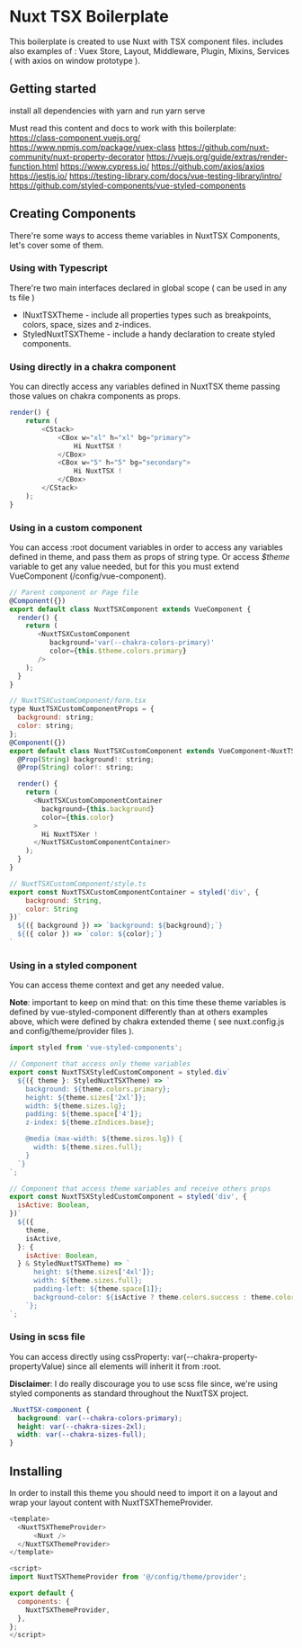 # Nuxt TSX Boilerplate

This boilerplate is created to use Nuxt with TSX component files. 
includes also examples of : Vuex Store, Layout, Middleware, Plugin, Mixins, Services ( with axios on window prototype ).


## Getting started

install all dependencies with yarn and run yarn serve

Must read this content and docs to work with this boilerplate:  
https://class-component.vuejs.org/ <br/>
https://www.npmjs.com/package/vuex-class
https://github.com/nuxt-community/nuxt-property-decorator
https://vuejs.org/guide/extras/render-function.html
https://www.cypress.io/
https://github.com/axios/axios
https://jestjs.io/
https://testing-library.com/docs/vue-testing-library/intro/
https://github.com/styled-components/vue-styled-components

## Creating Components

There're some ways to access theme variables in NuxtTSX Components, let's cover some of them.

### Using with Typescript

There're two main interfaces declared in global scope ( can be used in any ts file )

- INuxtTSXTheme - include all properties types such as breakpoints, colors, space, sizes and z-indices.
- StyledNuxtTSXTheme - include a handy declaration to create styled components.

### Using directly in a chakra component

You can directly access any variables defined in NuxtTSX theme passing those values on chakra components as props.

```javascript
render() {
    return (
        <CStack>
            <CBox w="xl" h="xl" bg="primary">
                Hi NuxtTSX !
            </CBox>
            <CBox w="5" h="5" bg="secondary">
                Hi NuxtTSX !
            </CBox>
        </CStack>
    );
}
```

### Using in a custom component

You can access :root document variables in order to access any variables defined in theme, and pass them as props of string type.
Or access _$theme_ variable to get any value needed, but for this you must extend VueComponent (/config/vue-component).

```javascript
// Parent component or Page file
@Component({})
export default class NuxtTSXComponent extends VueComponent {
  render() {
    return (
       <NuxtTSXCustomComponent
          background='var(--chakra-colors-primary)'
          color={this.$theme.colors.primary}
       />
    );
  }
}

// NuxtTSXCustomComponent/form.tsx
type NuxtTSXCustomComponentProps = {
  background: string;
  color: string;
};
@Component({})
export default class NuxtTSXCustomComponent extends VueComponent<NuxtTSXCustomComponentProps> {
  @Prop(String) background!: string;
  @Prop(String) color!: string;

  render() {
    return (
      <NuxtTSXCustomComponentContainer
        background={this.background}
        color={this.color}
      >
        Hi NuxtTSXer !
      </NuxtTSXCustomComponentContainer>
    );
  }
}

// NuxtTSXCustomComponent/style.ts
export const NuxtTSXCustomComponentContainer = styled('div', {
    background: String,
    color: String
})`
  ${({ background }) => `background: ${background};`}
  ${({ color }) => `color: ${color};`}
`
```

### Using in a styled component

You can access theme context and get any needed value.

**Note**: important to keep on mind that: on this time these theme variables is defined by vue-styled-component differently than at others examples above, which were defined by chakra extended theme ( see nuxt.config.js and config/theme/provider files ).

```javascript
import styled from 'vue-styled-components';

// Component that access only theme variables
export const NuxtTSXStyledCustomComponent = styled.div`
  ${({ theme }: StyledNuxtTSXTheme) => `
    background: ${theme.colors.primary};
    height: ${theme.sizes['2xl']};
    width: ${theme.sizes.lg};
    padding: ${theme.space['4']};
    z-index: ${theme.zIndices.base};

    @media (max-width: ${theme.sizes.lg}) { 
      width: ${theme.sizes.full};
    }
  `}
`;

// Component that access theme variables and receive others props
export const NuxtTSXStyledCustomComponent = styled('div', {
  isActive: Boolean,
})`
  ${({
    theme,
    isActive,
  }: {
    isActive: Boolean,
  } & StyledNuxtTSXTheme) => `
      height: ${theme.sizes['4xl']};
      width: ${theme.sizes.full};
      padding-left: ${theme.space[1]};
      background-color: ${isActive ? theme.colors.success : theme.colors.error};
    `};
`;
```

### Using in scss file

You can access directly using cssProperty: var(--chakra-property-propertyValue) since all elements will inherit it from :root.

**Disclaimer**: I do really discourage you to use scss file since, we're using styled components as standard throughout the NuxtTSX project.

```css
.NuxtTSX-component {
  background: var(--chakra-colors-primary);
  height: var(--chakra-sizes-2xl);
  width: var(--chakra-sizes-full);
}
```

## Installing

In order to install this theme you should need to import it on a layout and wrap your layout content with NuxtTSXThemeProvider.

```javascript
<template>
  <NuxtTSXThemeProvider>
      <Nuxt />
  </NuxtTSXThemeProvider>
</template>

<script>
import NuxtTSXThemeProvider from '@/config/theme/provider';

export default {
  components: {
    NuxtTSXThemeProvider,
  },
};
</script>
```
